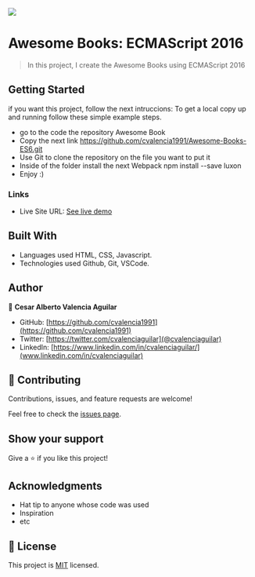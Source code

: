 ![](https://img.shields.io/badge/Microverse-blueviolet)

# Awesome Books: ECMAScript 2016

> In this project, I create the Awesome Books using ECMAScript 2016


## Getting Started

if you want this project, follow the next intruccions:
To get a local copy up and running follow these simple example steps.

 - go to the code the repository Awesome Book
 - Copy the next link https://github.com/cvalencia1991/Awesome-Books-ES6.git
 - Use Git to clone the repository on the file you want to put it
 - Inside of the folder install the next Webpack npm install --save luxon
 - Enjoy :)

### Links

- Live Site URL: [See live demo](https://cvalencia1991.github.io/Awesomebooks/)



## Built With

- Languages used HTML, CSS, Javascript.
- Technologies used Github, Git, VSCode.


## Author

👤 **Cesar Alberto Valencia Aguilar**

- GitHub: [https://github.com/cvalencia1991](https://github.com/cvalencia1991)
- Twitter: [https://twitter.com/cvalenciaguilar](@cvalenciaguilar)
- LinkedIn: [https://www.linkedin.com/in/cvalenciaguilar/](www.linkedin.com/in/cvalenciaguilar)


## 🤝 Contributing

Contributions, issues, and feature requests are welcome!

Feel free to check the [issues page](https://github.com/cvalencia1991/Awesome-Books-ES6/issues).

## Show your support

Give a ⭐️ if you like this project!

## Acknowledgments

- Hat tip to anyone whose code was used
- Inspiration
- etc

## 📝 License

This project is [MIT](./MIT.md) licensed.
